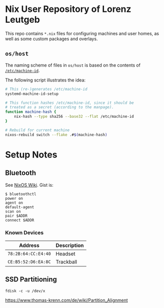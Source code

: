 # Nix User Repository of Lorenz Leutgeb

This repo contains `*.nix` files for configuring machines and
user homes, as well as some custom packages and overlays.

## `os/host`

The naming scheme of files in `os/host` is based on
the contents of [`/etc/machine-id`][man-machine-id].

The following script illustrates the idea:

```sh
# This (re-)generates /etc/machine-id
systemd-machine-id-setup

# This function hashes /etc/machine-id, since it should be
# treated as a secret (according to the manpage).
function machine-hash {
	nix-hash --type sha256 --base32 --flat /etc/machine-id
}

# Rebuild for current machine
nixos-rebuild switch --flake .#$(machine-hash)
```

# Setup Notes

## Bluetooth

See [NixOS Wiki][wiki-bt]. Gist is:

```
$ bluetoothctl
power on
agent on
default-agent
scan on
pair $ADDR
connect $ADDR
```

### Known Devices

| Address             | Description |
|---------------------|-------------|
| `78:2B:64:CC:E4:40` | Headset     |
| `CE:B5:52:D6:EA:8C` | Trackball   |

## SSD Partitioning

`fdisk -c -u /dev/x`

https://www.thomas-krenn.com/de/wiki/Partition_Alignment

[man-machine-id]: https://man7.org/linux/man-pages/man5/machine-id.5.html
[wiki-bt]: https://nixos.wiki/wiki/Bluetooth
